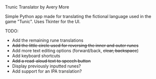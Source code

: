Trunic Translator by Avery More

Simple Python app made for translating the fictional language
used in the game "Tunic". Uses Tkinter for the UI.

TODO:

- Add the remaining rune translations
- ~~Add the little circle used for reversing the inner and outer runes~~
- Add more text editing options (forward/back, ~~clear, backspace~~)
- Add keyboard shortcuts
- ~~Add a read-aloud text to speech button~~
- Display previously inputted runes?
- Add support for an IPA translation?